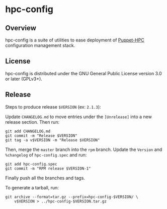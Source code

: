 # hpc-config

## Overview

hpc-config is a suite of utilities to ease deployment of
[Puppet-HPC](https://github.com/edf-hpc/puppet-hpc) configuration management
stack.

## License

hpc-config is distributed under the GNU General Public License version 3.0 or
later (GPLv3+).

## Release

Steps to produce release `$VERSION` (ex: `2.1.3`):

Update `CHANGELOG.md` to move entries under the `[Unrelease]` into a new
release section. Then run:

```
git add CHANGELOG.md
git commit -m "Release $VERSION"
git tag -a v$VERSION -m "Release $VERSION"
```

Then, merge the `master` branch into the `rpm` branch. Update the `Version` and
`%changelog` of `hpc-config.spec` and run:

```
git add hpc-config.spec
git commit -m "RPM release $VERSION-1"
```

Finally push all the branches and tags.

To generate a tarball, run:

```
git archive --format=tar.gz --prefix=hpc-config-$VERSION/ \
    v$VERSION > ../hpc-config-$VERSION.tar.gz
```
